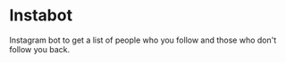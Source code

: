 # Instabot

Instagram bot to get a list of people who you follow and those who don't follow you back.
